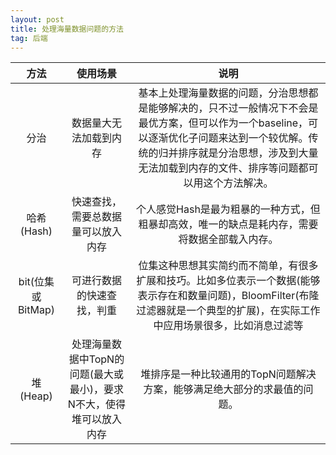 ```yaml
---
layout: post
title: 处理海量数据问题的方法
tag: 后端
---
```


|       方法        |                           使用场景                           |                             说明                             |
| :---------------: | :----------------------------------------------------------: | :----------------------------------------------------------: |
|       分治        |                    数据量大无法加载到内存                    | 基本上处理海量数据的问题，分治思想都是能够解决的，只不过一般情况下不会是最优方案，但可以作为一个baseline，可以逐渐优化子问题来达到一个较优解。传统的归并排序就是分治思想，涉及到大量无法加载到内存的文件、排序等问题都可以用这个方法解决。 |
|    哈希(Hash)     |              快速查找，需要总数据量可以放入内存              | 个人感觉Hash是最为粗暴的一种方式，但粗暴却高效，唯一的缺点是耗内存，需要将数据全部载入内存。 |
| bit(位集或BitMap) |                  可进行数据的快速查找，判重                  | 位集这种思想其实简约而不简单，有很多扩展和技巧。比如多位表示一个数据(能够表示存在和数量问题)，BloomFilter(布隆过滤器就是一个典型的扩展)，在实际工作中应用场景很多，比如消息过滤等 |
|     堆(Heap)      | 处理海量数据中TopN的问题(最大或最小)，要求N不大，使得堆可以放入内存 | 堆排序是一种比较通用的TopN问题解决方案，能够满足绝大部分的求最值的问题。 |

